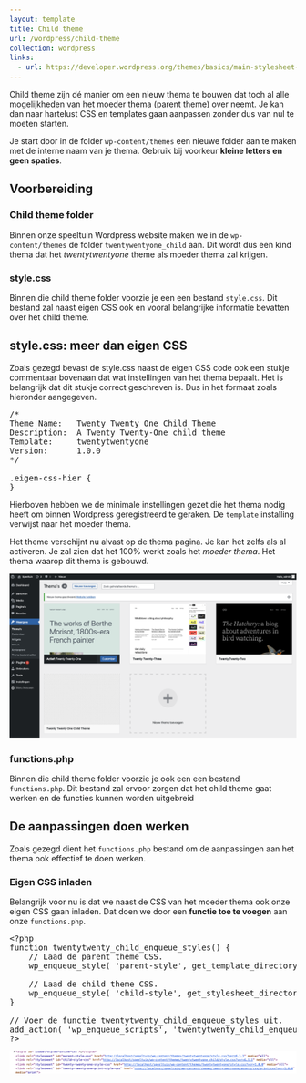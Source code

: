 ```yaml
---
layout: template
title: Child theme
url: /wordpress/child-theme
collection: wordpress
links:
  - url: https://developer.wordpress.org/themes/basics/main-stylesheet-style-css/
---
```

Child theme zijn dé manier om een nieuw thema te bouwen dat toch al alle mogelijkheden van het moeder thema (parent theme) over neemt. Je kan dan naar hartelust CSS en templates gaan aanpassen zonder dus van nul te moeten starten.

Je start door in de folder <code>wp-content/themes</code> een nieuwe folder aan te maken met de interne naam van je thema. Gebruik bij voorkeur <strong>kleine letters en geen spaties</strong>.

## Voorbereiding

### Child theme folder
Binnen onze speeltuin Wordpress website maken we in de <code>wp-content/themes</code> de folder <code>twentywentyone_child</code> aan. Dit wordt dus een kind thema dat het <em>twentytwentyone</em> theme als moeder thema zal krijgen.

### style.css
Binnen die child theme folder voorzie je een een bestand <code>style.css</code>. Dit bestand zal naast eigen CSS ook en vooral belangrijke informatie bevatten over het child theme.

## style.css: meer dan eigen CSS
Zoals gezegd bevast de style.css naast de eigen CSS code ook een stukje commentaar bovenaan dat wat instellingen van het thema bepaalt. Het is belangrijk dat dit stukje correct geschreven is. Dus in het formaat zoals hieronder aangegeven.

<pre>
/*
Theme Name:   Twenty Twenty One Child Theme
Description:  A Twenty Twenty-One child theme 
Template:     twentytwentyone
Version:      1.0.0
*/

.eigen-css-hier {
}
</pre>

Hierboven hebben we de minimale instellingen gezet die het thema nodig heeft om binnen Wordpress geregistreerd te geraken. 
De <code>template</code> installing verwijst naar het moeder thema.

Het theme verschijnt nu alvast op de thema pagina. Je kan het zelfs als al activeren. Je zal zien dat het 100% werkt zoals het <em>moeder thema</em>. Het thema waarop dit thema is gebouwd.

<img src="images/child_theme_ready.jpg" />

### functions.php
Binnen die child theme folder voorzie je ook een een bestand <code>functions.php</code>. Dit bestand zal ervoor zorgen dat het child theme gaat werken en de functies kunnen worden uitgebreid

## De aanpassingen doen werken

Zoals gezegd dient het <code>functions.php</code> bestand om de aanpassingen aan het thema ook effectief te doen werken.

### Eigen CSS inladen

Belangrijk voor nu is dat we naast de CSS van het moeder thema ook onze eigen CSS gaan inladen. Dat doen we door een <strong>functie toe te voegen</strong> aan onze <code>functions.php</code>.

<pre>
&lt;?php
function twentytwenty_child_enqueue_styles() {
    // Laad de parent theme CSS.
    wp_enqueue_style( 'parent-style', get_template_directory_uri() . '/style.css' );

    // Laad de child theme CSS.
    wp_enqueue_style( 'child-style', get_stylesheet_directory_uri() . '/style.css' ); 
}

// Voer de functie twentytwenty_child_enqueue_styles uit.
add_action( 'wp_enqueue_scripts', 'twentytwenty_child_enqueue_styles' );
?&gt;
</pre>

<img src="images/child_theme_css_geladen.jpg" />